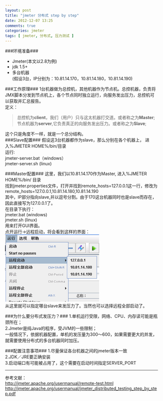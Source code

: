 ```yaml
---
layout: post
title: "jmeter 分布式 step by step"
date: 2012-12-07 13:25
comments: true
categories: jmeter
tags: [ jmeter, 分布式, 压力测试 ]
---
```

###环境准备###

* Jmeter(本文以2.8为例)   
* jdk 1.5+   
* 多台机器  
(假设3台，IP分别为：10.81.14.170，10.81.14.180，10.81.14.190)    

###工作原理###
1台机器做为总控机，其他机器作为节点机。总控机器，负责将JMX脚本分发到节点机上，各个节点同时独立运行，向服务发出压力，总控机可以获取并汇总报告。   
定义：   
>总控机为**client**，我们（用户）只与这太机器打交道。或者称之为**Master**;   
节点机器为**server**,它负责真正的向服务发出压力。或者称之为**Slave**;    

<!--more-->
这个只是角度不一样，就是一个总分结构。  
###Slave配置###
假设这3台机器都作为slave，那么分别在各个机器上， 
进入%JMETER HOME%/bin/目录     
运行:   
jmeter-server.bat（windows）   
jmeter-server.sh (linux)  

###Master配置###
这里，我们以10.81.14.170作为Master,
进入%JMETER HOME%/bin/ 目录   
找到jmeter.properties文件，打开并找到remote_hosts=127.0.0.1这一行，修改为remote_hosts=127.0.0.1,10.81.14.180,10.81.14.190    
其中，IP部分指向slave,并以逗号分割。由于170这台机器同时也是slave而存在，因此直接写为127.0.0.1了。    
在目录下执行：   
jmeter.bat (windows)   
jmeter.sh (linux)   
用来打开GUI界面。  
点开运行->远程启动，将会看到这样的界面：   
![Jmeter远程启动](/images/blog/jmeter-remote.png)   
从这里就可以指定哪台slave来发压力了。当然也可以选择远程全部启动了。

###为什么要分布式发压力？###
1.单机运行受限，网络、CPU、内存读可能是瓶颈所在；   
2.Jmeter是纯Java的程序，受JVM的一些限制；    
一般情况下，依据机器配置，单机的发压量为300～600，如果需要更大的并发，就需要使用分布式的多台机器同时加压。  

###配置注意事项###
1.尽量保证各台机器之间的jmeter版本一致   
2.JDK／JRE要正确安装   
3.启动端口有可能被占用了，这个需要在启动时间指定SERVER_PORT      

---
参考文献：   
<http://jmeter.apache.org/usermanual/remote-test.html>   
<http://jmeter.apache.org/usermanual/jmeter_distributed_testing_step_by_step.pdf>



